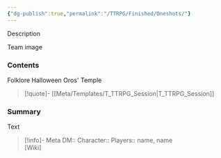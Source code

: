```yaml
---
{"dg-publish":true,"permalink":"/TTRPG/Finished/Oneshots/"}
---
```


Description

Team image

### Contents
Folklore
Halloween
Oros' Temple

> [!quote]- [[Meta/Templates/T_TTRPG_Session\|T_TTRPG_Session]]
> 
<div class="transclusion internal-embed is-loaded"><div class="markdown-embed">



### Summary

Text

</div></div>




> [!info]- Meta
> DM::
> Character::
> Players:: name, name  
> [Wiki]


